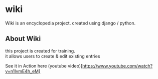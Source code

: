 # wiki
Wiki is an encyclopedia project. created using django / python.


## About Wiki

this project is created for training.  
it allows users to create & edit existing entries  


See it in Action here (youtube video)[https://www.youtube.com/watch?v=n1lvmE4h_eM]
